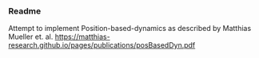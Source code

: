 ### Readme

Attempt to implement Position-based-dynamics as described by Matthias Mueller et. al. 
https://matthias-research.github.io/pages/publications/posBasedDyn.pdf
